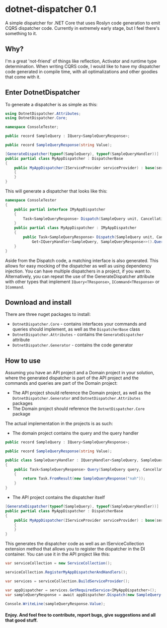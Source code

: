 # dotnet-dispatcher 0.1
A simple dispatcher for .NET Core that uses Roslyn code generation to emit CQRS dispatcher code. Currently in extremely early stage, but I feel there's something to it.

## Why?
I'm a great 'not-friend' of things like reflection, Activator and runtime type determination. When writing CQRS code, I would like to have my dispatcher code generated in compile time, with all optimalizations and other goodies that come with it.

## Enter DotnetDispatcher
To generate a dispatcher is as simple as this:

```csharp
using DotnetDispatcher.Attributes;
using DotnetDispatcher.Core;

namespace ConsoleTester; 

public record SampleQuery : IQuery<SampleQueryResponse>;

public record SampleQueryResponse(string Value);

[GenerateDispatcher(typeof(SampleQuery), typeof(SampleQueryHandler))]
public partial class MyAppDispatcher : DispatcherBase
{
    public MyAppDispatcher(IServiceProvider serviceProvider) : base(serviceProvider)
    {
    }
}
```

This will generate a dispatcher that looks like this:

```csharp
namespace ConsoleTester
{
    public partial interface IMyAppDispatcher
    {
        Task<SampleQueryResponse> Dispatch(SampleQuery unit, CancellationToken cancellationToken = default);
    }
    public partial class MyAppDispatcher : IMyAppDispatcher
    {
        public Task<SampleQueryResponse> Dispatch(SampleQuery unit, CancellationToken cancellationToken = default) =>
            Get<IQueryHandler<SampleQuery, SampleQueryResponse>>().Query(unit, cancellationToken);
    }
}
```
Aside from the Dispatch code, a matching interface is also generated. This allows for easy mocking of the dispatcher as well as using dependency injection. You can have multiple dispatchers in a project, if you want to. Alternatively, you can repeat the use of the GenerateDispatcher attribute with other types that implement `IQuery<TResponse>`, `ICommand<TResponse>`  or `ICommand`.


## Download and install
There are three nuget packages to install:
- `DotnetDispatcher.Core` - contains interfaces your commands and queries should implement, as well as the `DispatcherBase` class
- `DotnetDispatcher.Attributes` - contains the `GenerateDispatcher` attribute
- `DotnetDispatcher.Generator` - contains the code generator

## How to use
Assuming you have an API project and a Domain project in your solution, where the generated dispatcher is part of the API project and the commands and queries are part of the Domain project:
- The API project should reference the Domain project, as well as the `DotnetDispatcher.Generator` and `DotnetDispatcher.Attributes` packages
- The Domain project should reference the `DotnetDispatcher.Core` package

The actual implementation in the projects is as such:
- The domain project contains the query and the query handler
```csharp
public record SampleQuery : IQuery<SampleQueryResponse>;

public record SampleQueryResponse(string Value);

public class SampleQueryHandler : IQueryHandler<SampleQuery, SampleQueryResponse>
{
    public Task<SampleQueryResponse> Query(SampleQuery query, CancellationToken cancellationToken = default)
    {
        return Task.FromResult(new SampleQueryResponse("nah"));
    }
}
```

- The API project contains the dispatcher itself
```csharp
[GenerateDispatcher(typeof(SampleQuery), typeof(SampleQueryHandler))]
public partial class MyAppDispatcher : DispatcherBase
{
    public MyAppDispatcher(IServiceProvider serviceProvider) : base(serviceProvider)
    {
    }
}
```
This generates the dispatcher code as well as an IServiceCollection extension method that allows you to register the dispatcher in the DI container. You can use it in the API project like this:
```csharp
var serviceCollection = new ServiceCollection();

serviceCollection.RegisterMyAppDispatcherAndHandlers();

var services = serviceCollection.BuildServiceProvider();

var appDispatcher = services.GetRequiredService<IMyAppDispatcher>();
var sampleQueryResponse = await appDispatcher.Dispatch(new SampleQuery(), CancellationToken.None);

Console.WriteLine(sampleQueryResponse.Value);
```

#### Enjoy. And feel free to contribute, report bugs, give suggestions and all that good stuff.